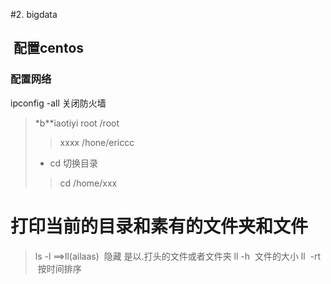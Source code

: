 #2. bigdata
##  配置centos
### 配置网络

ipconfig -all
关闭防火墙
> *b**iaotiyi
> root  /root
>  >xxxx   /hone/ericcc
> *  cd 切换目录
>   >cd /home/xxx

# 打印当前的目录和素有的文件夹和文件
>  ls -l ==>ll(ailaas)
>  隐藏 是以.打头的文件或者文件夹
ll -h  文件的大小
ll  -rt  按时间排序
